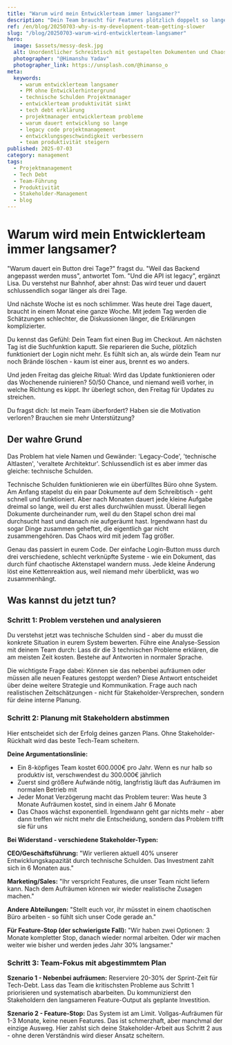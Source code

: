 ```yaml
---
title: "Warum wird mein Entwicklerteam immer langsamer?"
description: "Dein Team braucht für Features plötzlich doppelt so lange? Das liegt nicht an Faulheit oder Inkompetenz. Hier erfährst du den wahren Grund und wie du als PM das Problem systematisch löst."
ref: /en/blog/20250703-why-is-my-development-team-getting-slower
slug: "/blog/20250703-warum-wird-entwicklerteam-langsamer"
hero:
  image: $assets/messy-desk.jpg
  alt: Unordentlicher Schreibtisch mit gestapelten Dokumenten und Chaos - Metapher für technische Schulden im Code
  photographer: "@Himanshu Yadav"
  photographer_link: https://unsplash.com/@himanso_o
meta:
  keywords:
    - warum entwicklerteam langsamer
    - PM ohne Entwicklerhintergrund
    - technische Schulden Projektmanager
    - entwicklerteam produktivität sinkt
    - tech debt erklärung
    - projektmanager entwicklerteam probleme
    - warum dauert entwicklung so lange
    - legacy code projektmanagement
    - entwicklungsgeschwindigkeit verbessern
    - team produktivität steigern
published: 2025-07-03
category: management
tags:
  - Projektmanagement
  - Tech Debt
  - Team-Führung
  - Produktivität
  - Stakeholder-Management
  - blog
---
```


# Warum wird mein Entwicklerteam immer langsamer?

"Warum dauert ein Button drei Tage?" fragst du. "Weil das Backend angepasst werden muss", antwortet Tom. "Und die API ist legacy", ergänzt Lisa. Du verstehst nur Bahnhof, aber ahnst: Das wird teuer und dauert schlussendlich sogar länger als drei Tage.

Und nächste Woche ist es noch schlimmer. Was heute drei Tage dauert, braucht in einem Monat eine ganze Woche. Mit jedem Tag werden die Schätzungen schlechter, die Diskussionen länger, die Erklärungen komplizierter.

Du kennst das Gefühl: Dein Team fixt einen Bug im Checkout. Am nächsten Tag ist die Suchfunktion kaputt. Sie reparieren die Suche, plötzlich funktioniert der Login nicht mehr. Es fühlt sich an, als würde dein Team nur noch Brände löschen - kaum ist einer aus, brennt es wo anders.

Und jeden Freitag das gleiche Ritual: Wird das Update funktionieren oder das Wochenende ruinieren? 50/50 Chance, und niemand weiß vorher, in welche Richtung es kippt. Ihr überlegt schon, den Freitag für Updates zu streichen.

Du fragst dich: Ist mein Team überfordert? Haben sie die Motivation verloren? Brauchen sie mehr Unterstützung?

## Der wahre Grund

Das Problem hat viele Namen und Gewänder: 'Legacy-Code', 'technische Altlasten', 'veraltete Architektur'. Schlussendlich ist es aber immer das gleiche: technische Schulden.

Technische Schulden funktionieren wie ein überfülltes Büro ohne System. Am Anfang stapelst du ein paar Dokumente auf dem Schreibtisch - geht schnell und funktioniert. Aber nach Monaten dauert jede kleine Aufgabe dreimal so lange, weil du erst alles durchwühlen musst. Überall liegen Dokumente durcheinander rum, weil du den Stapel schon drei mal durchsucht hast und danach nie aufgeräumt hast. Irgendwann hast du sogar Dinge zusammen geheftet, die eigentlich gar nicht zusammengehören. Das Chaos wird mit jedem Tag größer.

Genau das passiert in eurem Code. Der einfache Login-Button muss durch drei verschiedene, schlecht verknüpfte Systeme - wie ein Dokument, das durch fünf chaotische Aktenstapel wandern muss. Jede kleine Änderung löst eine Kettenreaktion aus, weil niemand mehr überblickt, was wo zusammenhängt.

## Was kannst du jetzt tun?

### Schritt 1: Problem verstehen und analysieren

Du verstehst jetzt was technische Schulden sind - aber du musst die konkrete Situation in eurem System bewerten. Führe eine Analyse-Session mit deinem Team durch: Lass dir die 3 technischen Probleme erklären, die am meisten Zeit kosten. Bestehe auf Antworten in normaler Sprache.

Die wichtigste Frage dabei: Können sie das nebenbei aufräumen oder müssen alle neuen Features gestoppt werden? Diese Antwort entscheidet über deine weitere Strategie und Kommunikation. Frage auch nach realistischen Zeitschätzungen - nicht für Stakeholder-Versprechen, sondern für deine interne Planung.

### Schritt 2: Planung mit Stakeholdern abstimmen

Hier entscheidet sich der Erfolg deines ganzen Plans. Ohne Stakeholder-Rückhalt wird das beste Tech-Team scheitern.

**Deine Argumentationslinie:**

- Ein 8-köpfiges Team kostet 600.000€ pro Jahr. Wenn es nur halb so produktiv ist, verschwendest du 300.000€ jährlich
- Zuerst sind größere Aufwände nötig, langfristig läuft das Aufräumen im normalen Betrieb mit
- Jeder Monat Verzögerung macht das Problem teurer: Was heute 3 Monate Aufräumen kostet, sind in einem Jahr 6 Monate
- Das Chaos wächst exponentiell. Irgendwann geht gar nichts mehr - aber dann treffen wir nicht mehr die Entscheidung, sondern das Problem trifft sie für uns

**Bei Widerstand - verschiedene Stakeholder-Typen:**

**CEO/Geschäftsführung:** "Wir verlieren aktuell 40% unserer Entwicklungskapazität durch technische Schulden. Das Investment zahlt sich in 6 Monaten aus."

**Marketing/Sales:** "Ihr verspricht Features, die unser Team nicht liefern kann. Nach dem Aufräumen können wir wieder realistische Zusagen machen."

**Andere Abteilungen:** "Stellt euch vor, ihr müsstet in einem chaotischen Büro arbeiten - so fühlt sich unser Code gerade an."

**Für Feature-Stop (der schwierigste Fall):**
"Wir haben zwei Optionen: 3 Monate kompletter Stop, danach wieder normal arbeiten. Oder wir machen weiter wie bisher und werden jedes Jahr 30% langsamer."

### Schritt 3: Team-Fokus mit abgestimmtem Plan

**Szenario 1 - Nebenbei aufräumen:** Reserviere 20-30% der Sprint-Zeit für Tech-Debt. Lass das Team die kritischsten Probleme aus Schritt 1 priorisieren und systematisch abarbeiten. Du kommunizierst den Stakeholdern den langsameren Feature-Output als geplante Investition.

**Szenario 2 - Feature-Stop:** Das System ist am Limit. Vollgas-Aufräumen für 1-3 Monate, keine neuen Features. Das ist schmerzhaft, aber manchmal der einzige Ausweg. Hier zahlst sich deine Stakeholder-Arbeit aus Schritt 2 aus - ohne deren Verständnis wird dieser Ansatz scheitern.
